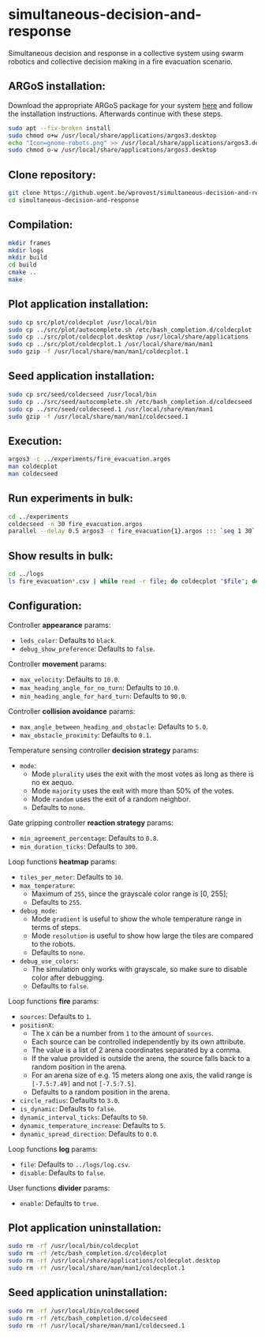 # simultaneous-decision-and-response
Simultaneous decision and response in a collective system using swarm robotics and collective decision making in a fire evacuation scenario.

## ARGoS installation:
Download the appropriate ARGoS package for your system [here](https://www.argos-sim.info/core.php) and follow the installation instructions. Afterwards continue with these steps.
```bash
sudo apt --fix-broken install
sudo chmod o+w /usr/local/share/applications/argos3.desktop
echo "Icon=gnome-robots.png" >> /usr/local/share/applications/argos3.desktop
sudo chmod o-w /usr/local/share/applications/argos3.desktop
```

## Clone repository:
```bash
git clone https://github.ugent.be/wprovost/simultaneous-decision-and-response
cd simultaneous-decision-and-response
```

## Compilation:
```bash
mkdir frames
mkdir logs
mkdir build
cd build
cmake ..
make
```

## Plot application installation:
```bash
sudo cp src/plot/coldecplot /usr/local/bin
sudo cp ../src/plot/autocomplete.sh /etc/bash_completion.d/coldecplot
sudo cp ../src/plot/coldecplot.desktop /usr/local/share/applications
sudo cp ../src/plot/coldecplot.1 /usr/local/share/man/man1
sudo gzip -f /usr/local/share/man/man1/coldecplot.1
```

## Seed application installation:
```bash
sudo cp src/seed/coldecseed /usr/local/bin
sudo cp ../src/seed/autocomplete.sh /etc/bash_completion.d/coldecseed
sudo cp ../src/seed/coldecseed.1 /usr/local/share/man/man1
sudo gzip -f /usr/local/share/man/man1/coldecseed.1
```

## Execution:
```bash
argos3 -c ../experiments/fire_evacuation.argos
man coldecplot
man coldecseed
```

## Run experiments in bulk:
```bash
cd ../experiments
coldecseed -n 30 fire_evacuation.argos
parallel --delay 0.5 argos3 -c fire_evacuation{1}.argos ::: `seq 1 30`
```

## Show results in bulk:
```bash
cd ../logs
ls fire_evacuation*.csv | while read -r file; do coldecplot "$file"; done
```

## Configuration:
Controller **appearance** params:
* `leds_color`: Defaults to `black`.
* `debug_show_preference`: Defaults to `false`.

Controller **movement** params:
* `max_velocity`: Defaults to `10.0`.
* `max_heading_angle_for_no_turn`: Defaults to `10.0`.
* `min_heading_angle_for_hard_turn`: Defaults to `90.0`.

Controller **collision avoidance** params:
* `max_angle_between_heading_and_obstacle`: Defaults to `5.0`.
* `max_obstacle_proximity`: Defaults to `0.1`.

Temperature sensing controller **decision strategy** params:
* `mode`:
  * Mode `plurality` uses the exit with the most votes as long as there is no ex aequo.
  * Mode `majority` uses the exit with more than 50% of the votes.
  * Mode `random` uses the exit of a random neighbor.
  * Defaults to `none`.

Gate gripping controller **reaction strategy** params:
* `min_agreement_percentage`: Defaults to `0.8`.
* `min_duration_ticks`: Defaults to `300`.

Loop functions **heatmap** params:
* `tiles_per_meter`: Defaults to `10`.
* `max_temperature`:
  * Maximum of `255`, since the grayscale color range is [0, 255];
  * Defaults to `255`.
* `debug_mode`:
  * Mode `gradient` is useful to show the whole temperature range in terms of steps.
  * Mode `resolution` is useful to show how large the tiles are compared to the robots.
  * Defaults to `none`.
* `debug_use_colors`:
  * The simulation only works with grayscale, so make sure to disable color after debugging.
  * Defaults to `false`.

Loop functions **fire** params:
* `sources`: Defaults to `1`.
* `positionX`:
  * The `X` can be a number from `1` to the amount of `sources`.
  * Each source can be controlled independently by its own attribute.
  * The value is a list of 2 arena coordinates separated by a comma.
  * If the value provided is outside the arena, the source falls back to a random position in the arena.
  * For an arena size of e.g. 15 meters along one axis, the valid range is `[-7.5:7.49]` and not `[-7.5:7.5]`.
  * Defaults to a random position in the arena.
* `circle_radius`: Defaults to `3.0`.
* `is_dynamic`: Defaults to `false`.
* `dynamic_interval_ticks`: Defaults to `50`.
* `dynamic_temperature_increase`: Defaults to `5`.
* `dynamic_spread_direction`: Defaults to `0.0`.

Loop functions **log** params:
* `file`: Defaults to `../logs/log.csv`.
* `disable`: Defaults to `false`.

User functions **divider** params:
* `enable`: Defaults to `true`.

## Plot application uninstallation:
```bash
sudo rm -rf /usr/local/bin/coldecplot
sudo rm -rf /etc/bash_completion.d/coldecplot
sudo rm -rf /usr/local/share/applications/coldecplot.desktop
sudo rm -rf /usr/local/share/man/man1/coldecplot.1
```

## Seed application uninstallation:
```bash
sudo rm -rf /usr/local/bin/coldecseed
sudo rm -rf /etc/bash_completion.d/coldecseed
sudo rm -rf /usr/local/share/man/man1/coldecseed.1
```